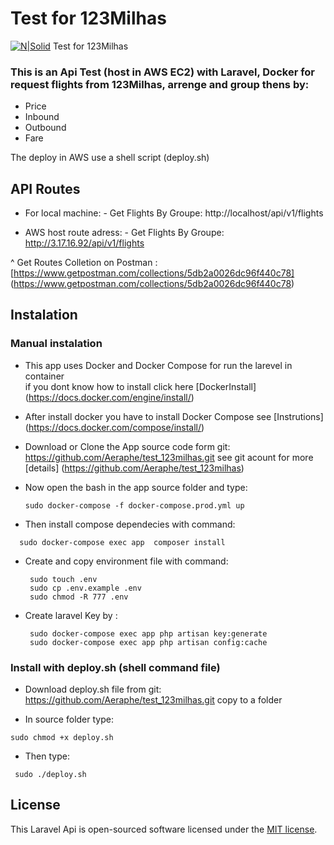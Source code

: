 
# Test for 123Milhas

[![N|Solid](https://123milhas.com/img/logo123.svg)](https://123milhas.com/)
Test for 123Milhas


### This is an Api Test (host in AWS EC2)  with Laravel, Docker for request flights from 123Milhas, arrenge and group thens by:

   - Price
   - Inbound
   - Outbound
   - Fare
  
The deploy in AWS use a shell script (deploy.sh)
 ## API Routes 

  -  For local machine:
    - Get Flights By Groupe: http://localhost/api/v1/flights
   
  -  AWS host route adress:
    - Get Flights By Groupe: http://3.17.16.92/api/v1/flights

 ^ Get Routes Colletion on Postman : [https://www.getpostman.com/collections/5db2a0026dc96f440c78] (https://www.getpostman.com/collections/5db2a0026dc96f440c78)

## Instalation

 ### Manual instalation
 - This app uses Docker and Docker Compose  for run the larevel in container  
   if you dont know how to install click here [DockerInstall] (https://docs.docker.com/engine/install/)

 - After install docker you have to install Docker Compose see [Instrutions] (https://docs.docker.com/compose/install/) 

 - Download or Clone the App source code form git: https://github.com/Aeraphe/test_123milhas.git 
   see git acount for more [details] (https://github.com/Aeraphe/test_123milhas)

 - Now open the bash in the app source folder and type: 
   ```
   sudo docker-compose -f docker-compose.prod.yml up
   ```
 - Then install compose dependecies with command: 
  ```
    sudo docker-compose exec app  composer install
  ```
 - Create and copy environment file with command: 
 
   ```
    sudo touch .env 
    sudo cp .env.example .env
    sudo chmod -R 777 .env
   ```


 - Create laravel Key by : 
    ```
     sudo docker-compose exec app php artisan key:generate
     sudo docker-compose exec app php artisan config:cache
    ```

### Install with deploy.sh (shell command file) 

 - Download deploy.sh file from git: https://github.com/Aeraphe/test_123milhas.git 
   copy to a folder
 
 - In source folder type:  
  ```
  sudo chmod +x deploy.sh
  ```
 - Then type: 
 ``` 
  sudo ./deploy.sh
 ```
## License

This Laravel Api  is open-sourced software licensed under the [MIT license](https://opensource.org/licenses/MIT).



